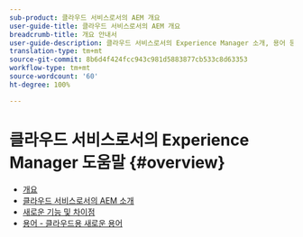 ```yaml
---
sub-product: 클라우드 서비스로서의 AEM 개요
user-guide-title: 클라우드 서비스로서의 AEM 개요
breadcrumb-title: 개요 안내서
user-guide-description: 클라우드 서비스로서의 Experience Manager 소개, 용어 등 개요를 알려면 여기에서 시작하십시오.
translation-type: tm+mt
source-git-commit: 8b6d4f424fcc943c981d5883877cb533c8d63353
workflow-type: tm+mt
source-wordcount: '60'
ht-degree: 100%

---
```



# 클라우드 서비스로서의 Experience Manager 도움말 {#overview}

+ [개요](/help/overview/home.md)
+ [클라우드 서비스로서의 AEM 소개](introduction.md)
+ [새로운 기능 및 차이점](what-is-new-and-different.md)
+ [용어 - 클라우드용 새로운 용어](terminology.md)
